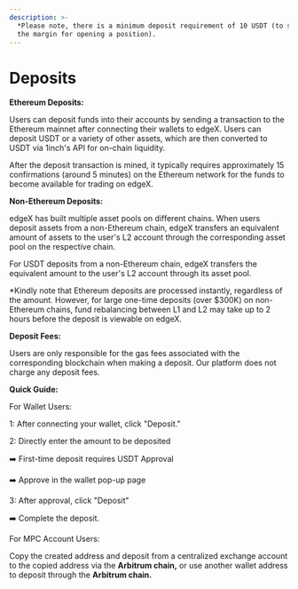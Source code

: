 ```yaml
---
description: >-
  *Please note, there is a minimum deposit requirement of 10 USDT (to support
  the margin for opening a position).
---
```


# Deposits

**Ethereum Deposits:**

Users can deposit funds into their accounts by sending a transaction to the Ethereum mainnet after connecting their wallets to edgeX. Users can deposit USDT or a variety of other assets, which are then converted to USDT via 1inch's API for on-chain liquidity.

After the deposit transaction is mined, it typically requires approximately 15 confirmations (around 5 minutes) on the Ethereum network for the funds to become available for trading on edgeX.



**Non-Ethereum Deposits:**

edgeX has built multiple asset pools on different chains. When users deposit assets from a non-Ethereum chain, edgeX transfers an equivalent amount of assets to the user's L2 account through the corresponding asset pool on the respective chain.&#x20;

For USDT deposits from a non-Ethereum chain, edgeX transfers the equivalent amount to the user's L2 account through its asset pool.&#x20;

\*Kindly note that Ethereum deposits are processed instantly, regardless of the amount. However, for large one-time deposits (over $300K) on non-Ethereum chains, fund rebalancing between L1 and L2 may take up to 2 hours before the deposit is viewable on edgeX.



**Deposit Fees:**

Users are only responsible for the gas fees associated with the corresponding blockchain when making a deposit. Our platform does not charge any deposit fees.



**Quick Guide:**

For Wallet Users:

1: After connecting your wallet, click "Deposit."

2: Directly enter the amount to be deposited&#x20;

➡️ First-time deposit requires USDT Approval&#x20;

➡️ Approve in the wallet pop-up page

3: After approval, click "Deposit"&#x20;

➡️ Complete the deposit.



For MPC Account Users:

Copy the created address and deposit from a centralized exchange account to the copied address via the **Arbitrum chain,** or use another wallet address to deposit through the **Arbitrum chain.**
